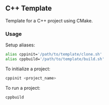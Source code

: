 ## C++ Template

Template for a C++ project using CMake.

### Usage

Setup aliases:

```bash
alias cppinit='/path/to/template/clone.sh'
alias cppbuild='/path/to/template/build.sh'
```

To initialize a project:

```bash
cppinit <project_name>
```

To run a project:

```bash
cppbuild
```
